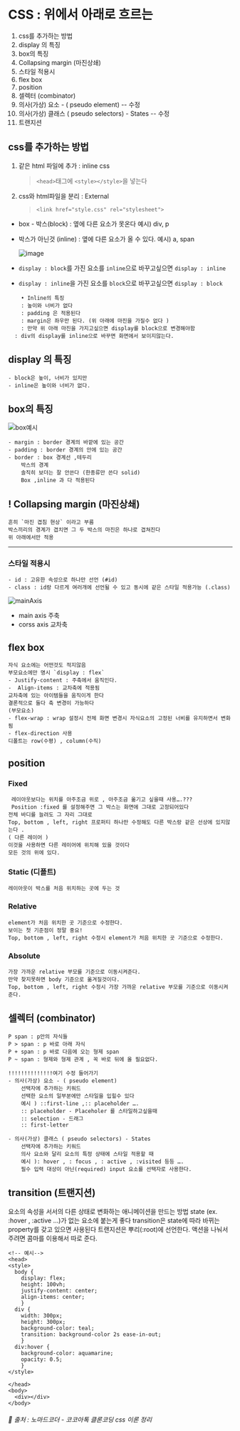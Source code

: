 # CSS : 위에서 아래로 흐르는

1. css를 추가하는 방법
2. display 의 특징
3. box의 특징
4. Collapsing margin (마진상쇄)
5. 스타일 적용시
6. flex box
7. position
8. 셀렉터 (combinator)
9. 의사(가상) 요소 - ( pseudo element) -- 수정
10. 의사(가상) 클래스 ( pseudo selectors) - States -- 수정
11. 트랜지션

## css를 추가하는 방법

1. 같은 html 파일에 추가 : inline css
   > `<head>`태그에 `<style></style>`을 넣는다
2. css와 html파일을 분리 : External
   > `<link href="style.css" rel="stylesheet">`

- box - 박스(block) : 옆에 다른 요소가 못온다
  예시) div, p
- 박스가 아닌것 (inline) : 옆에 다른 요소가 올 수 있다.
  예시) a, span

  ![image](https://media.vlpt.us/images/eunsonny/post/e7ff3081-ded6-4c35-b2bd-f9d679a1d0f2/blockinline.png)

- `display : block`를 가진 요소를 `inline`으로 바꾸고싶으면 `display : inline`
- `display : inline`을 가진 요소를 `block`으로 바꾸고싶으면 `display : block`

```
	• Inline의 특징
	: 높이와 너비가 없다
	: padding 은 적용된다
	: margin은 좌우만 된다. (위 아래에 마진을 가질수 없다 )
	: 만약 위 아래 마진을 가지고싶으면 display를 block으로 변경해야함
  : div의 display를 inline으로 바꾸면 화면에서 보이지않는다.
```

## display 의 특징

    - block은 높이, 너비가 있지만
    - inline은 높이와 너비가 없다.

## box의 특징

![box예시](https://media.vlpt.us/images/woals3000/post/c06b9ea3-38dc-4c8a-b391-3f06c61e2b73/box-model.png)

    - margin : border 경계의 바깥에 있는 공간
    - padding : border 경계의 안에 있는 공간
    - border : box 경계선 ,테두리
        박스의 경계
        솔직히 보더는 잘 안쓴다 (한종류만 쓴다 solid)
        Box ,inline 과 다 적용된다

## ! Collapsing margin (마진상쇄)

    흔히 `마진 겹침 현상` 이라고 부름
    박스끼리의 경계가 겹치면 그 두 박스의 마진은 하나로 겹쳐진다
    위 아래에서만 적용

---

### 스타일 적용시

    - id : 고유한 속성으로 하나만 선언 (#id)
    - class : id랑 다르게 여러개에 선언될 수 있고 동시에 같은 스타일 적용가능 (.class)

![mainAxis](https://user-images.githubusercontent.com/50939886/139521048-1f774c29-9a47-4102-8b8a-87254a874db1.png)

- main axis 주축
- corss axis 교차축

## flex box

    자식 요소에는 어떤것도 적지않음
    부모요소에만 명시 `display : flex`
    - Justify-content : 주축에서 움직인다.
    -  Align-items : 교차축에 적용됨
    교차축에 있는 아이템들을 움직이게 한다
    결론적으로 둘다 축 변경이 가능하다
    (부모요소)
    - flex-wrap : wrap 설정시 전체 화면 변경시 자식요소의 고정된 너비를 유지하면서 변화됨
    - flex-direction 사용
    디폴트는 row(수평) , column(수직)

## position

### Fixed

     레이아웃보다는 위치를 아주조금 위로 , 아주조금 옮기고 싶을때 사용….???
     Position :fixed 를 설정해주면 그 박스는 화면에 그대로 고정되어있다
    전체 바디를 늘려도 그 자리 그대로
    Top, bottom , left, right 프로퍼티 하나만 수정해도 다른 박스랑 같은 선상에 있지않는다 .
    ( 다른 레이어 )
    이것을 사용하면 다른 레이어에 위치해 있을 것이다
    모든 것의 위에 있다.

### Static (디폴트)

    레이아웃이 박스를 처음 위치하는 곳에 두는 것

### Relative

    element가 처음 위치한 곳 기준으로 수정한다.
    보이는 첫 기준점이 정말 중요!
    Top, bottom , left, right 수정시 element가 처음 위치한 곳 기준으로 수정한다.

### Absolute

    가장 가까운 relative 부모를 기준으로 이동시켜준다.
    만약 찾지못하면 body 기준으로 옮겨질것이다.
    Top, bottom , left, right 수정시 가장 가까운 relative 부모를 기준으로 이동시켜준다.

## 셀렉터 (combinator)

    P span : p안의 자식들
    P > span : p 바로 아래 자식
    P + span : p 바로 다음에 오는 형제 span
    P ~ span : 형제와 형제 관계 , 꼭 바로 뒤에 올 필요없다.

```
!!!!!!!!!!!!!!여기 수정 들어가기
- 의사(가상) 요소 - ( pseudo element)
    선택자에 추가하는 키워드
    선택한 요소의 일부분에만 스타일을 입힐수 있다
    예시 ) ::first-line ,:: placeholder ….
    :: placeholder - Placeholer 를 스타일하고싶을때
    :: selection - 드래그
    :: first-letter

- 의사(가상) 클래스 ( pseudo selectors) - States
    선택자에 추가하는 키워드
    의사 요소와 달리 요소의 특정 상태에 스타일 적용할 때
    예시 ): hover , : focus , : active , :visited 등등 ….
    필수 입력 대상이 아닌(required) input 요소를 선택자로 사용한다.
```

## transition (트랜지션)

요소의 속성을 서서의 다른 상태로 변화하는 애니메이션을 만드는 방법
state (ex. :hover , :active ...)가 없는 요소에 붙는게 좋다
transition은 state에 따라 바뀌는 property를 갖고 있으면 사용된다
트랜지션은 뿌리(:root)에 선언한다.
액션을 나눠서 주려면 콤마를 이용해서 따로 준다.

    <!-- 예시-->
    <head>
    <style>
      body {
        display: flex;
        height: 100vh;
        justify-content: center;
        align-items: center;
        }
      div {
        width: 300px;
        height: 300px;
        background-color: teal;
        transition: background-color 2s ease-in-out;
        }
      div:hover {
        background-color: aquamarine;
        opacity: 0.5;
        }
    </style>

    </head>
    <body>
      <div></div>
    </body>

###### 🧠 출처 : 노마드코더 - 코코아톡 클론코딩 css 이론 정리
